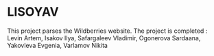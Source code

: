 # LISOYAV
This project parses the Wildberries website. The project is completed : Levin Artem, Isakov Ilya, Safargaleev Vladimir, Ogonerova Sardaana, Yakovleva Evgenia, Varlamov Nikita
